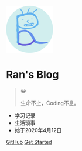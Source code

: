 ![logo](_media/favicon.png)

# Ran's Blog

> 😀
>
> 生命不止，Coding不息。

* 学习记录
* 生活琐事
* 始于2020年4月12日

[GitHub](https://github.com/wenyuanw)
[Get Started](README.md)